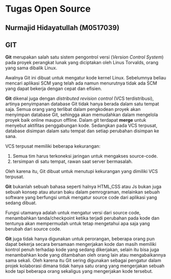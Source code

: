 # Tugas Open Source
## Nurmajid Hidayatullah (M0517039)

## GIT

**Git** merupakan salah satu sistem pengontrol versi (*Version Control System*) pada proyek perangkat lunak yang diciptakan oleh Linus Torvalds, orang yang sama dibalik Linux.

Awalnya Git ini dibuat untuk mengatur kode kernel Linux. Sebelumnya beliau mencari aplikasi SCM yang telah ada namun menurutnya tidak ada SCM yang dapat bekerja dengan cepat dan efisien.

**Git** dikenal juga dengan *distributed revision control* (VCS terdistribusi), artinya penyimpanan database Git tidak hanya berada dalam satu tempat saja. Semua orang yang terlibat dalam pengkodean proyek akan menyimpan database Git, sehingga akan memudahkan dalam mengelola proyek baik online maupun offline. Dalam git terdapat **merge** untuk menyebut aktifitas penggabungan kode. Sedangkan pada VCS terpusat, database disimpan dalam satu tempat dan setiap perubahan disimpan ke sana.

VCS terpusat memiliki beberapa kekurangan:
1. Semua tim harus terkoneksi jaringan untuk mengakses source-code.
2. tersimpan di satu tempat, rawan saat server bermasalah.

Oleh karena itu, Git dibuat untuk menutupi kekurangan yang dimiliki VCS terpusat.

**Git** bukanlah sebuah bahasa seperti halnya HTML,CSS atau Js bukan juga sebuah konsep atau aturan baku dalam pemrograman, melainkan sebuah software yang berfungsi untuk mengatur source code dari aplikasi yang sedang dibuat.

Fungsi utamanya adalah untuk mengatur versi dari source code, menambahkan tanda/checkpoint ketika terjadi perubahan pada kode dan tentunya akan mempermudah untuk tetap mengetahui apa saja yang berubah dari source code.

**Git** juga tidak hanya digunakan untuk perorangan, beberapa orang pun dapat bekerja secara bersamaan mengerjakan kode dan masih memiliki kontrol penuh terhadap kode yang sedang dikerjakan, selain itu bisa juga menambahkan kode yang ditambahan oleh orang lain atau mengabaikannya sama sekali. Oleh karena itu Git sering digunakan sebagai pengatur dalam projek kolaborasi dimana tidak hanya satu orang yang mengerjakan sebuah kode tapi beberapa orang sekaligus yang mengerjakan kode tersebut.



